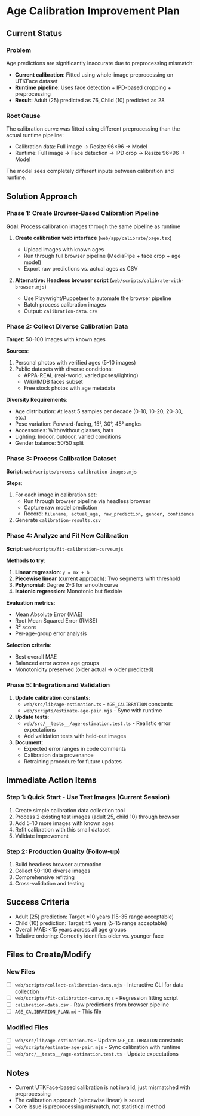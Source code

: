 # Age Calibration Improvement Plan

## Current Status

### Problem
Age predictions are significantly inaccurate due to preprocessing mismatch:
- **Current calibration**: Fitted using whole-image preprocessing on UTKFace dataset
- **Runtime pipeline**: Uses face detection + IPD-based cropping + preprocessing
- **Result**: Adult (25) predicted as 76, Child (10) predicted as 28

### Root Cause
The calibration curve was fitted using different preprocessing than the actual runtime pipeline:
- Calibration data: Full image → Resize 96×96 → Model
- Runtime: Full image → Face detection → IPD crop → Resize 96×96 → Model

The model sees completely different inputs between calibration and runtime.

## Solution Approach

### Phase 1: Create Browser-Based Calibration Pipeline
**Goal**: Process calibration images through the same pipeline as runtime

1. **Create calibration web interface** (`web/app/calibrate/page.tsx`)
   - Upload images with known ages
   - Run through full browser pipeline (MediaPipe + face crop + age model)
   - Export raw predictions vs. actual ages as CSV

2. **Alternative: Headless browser script** (`web/scripts/calibrate-with-browser.mjs`)
   - Use Playwright/Puppeteer to automate the browser pipeline
   - Batch process calibration images
   - Output: `calibration-data.csv`

### Phase 2: Collect Diverse Calibration Data
**Target**: 50-100 images with known ages

**Sources**:
1. Personal photos with verified ages (5-10 images)
2. Public datasets with diverse conditions:
   - APPA-REAL (real-world, varied poses/lighting)
   - Wiki/IMDB faces subset
   - Free stock photos with age metadata

**Diversity Requirements**:
- Age distribution: At least 5 samples per decade (0-10, 10-20, 20-30, etc.)
- Pose variation: Forward-facing, 15°, 30°, 45° angles
- Accessories: With/without glasses, hats
- Lighting: Indoor, outdoor, varied conditions
- Gender balance: 50/50 split

### Phase 3: Process Calibration Dataset
**Script**: `web/scripts/process-calibration-images.mjs`

**Steps**:
1. For each image in calibration set:
   - Run through browser pipeline via headless browser
   - Capture raw model prediction
   - Record: `filename, actual_age, raw_prediction, gender, confidence`
2. Generate `calibration-results.csv`

### Phase 4: Analyze and Fit New Calibration
**Script**: `web/scripts/fit-calibration-curve.mjs`

**Methods to try**:
1. **Linear regression**: `y = mx + b`
2. **Piecewise linear** (current approach): Two segments with threshold
3. **Polynomial**: Degree 2-3 for smooth curve
4. **Isotonic regression**: Monotonic but flexible

**Evaluation metrics**:
- Mean Absolute Error (MAE)
- Root Mean Squared Error (RMSE)
- R² score
- Per-age-group error analysis

**Selection criteria**:
- Best overall MAE
- Balanced error across age groups
- Monotonicity preserved (older actual → older predicted)

### Phase 5: Integration and Validation
1. **Update calibration constants**:
   - `web/src/lib/age-estimation.ts` - `AGE_CALIBRATION` constants
   - `web/scripts/estimate-age-pair.mjs` - Sync with runtime
2. **Update tests**:
   - `web/src/__tests__/age-estimation.test.ts` - Realistic error expectations
   - Add validation tests with held-out images
3. **Document**:
   - Expected error ranges in code comments
   - Calibration data provenance
   - Retraining procedure for future updates

## Immediate Action Items

### Step 1: Quick Start - Use Test Images (Current Session)
1. Create simple calibration data collection tool
2. Process 2 existing test images (adult 25, child 10) through browser
3. Add 5-10 more images with known ages
4. Refit calibration with this small dataset
5. Validate improvement

### Step 2: Production Quality (Follow-up)
1. Build headless browser automation
2. Collect 50-100 diverse images
3. Comprehensive refitting
4. Cross-validation and testing

## Success Criteria
- Adult (25) prediction: Target ±10 years (15-35 range acceptable)
- Child (10) prediction: Target ±5 years (5-15 range acceptable)
- Overall MAE: <15 years across all age groups
- Relative ordering: Correctly identifies older vs. younger face

## Files to Create/Modify

### New Files
- [ ] `web/scripts/collect-calibration-data.mjs` - Interactive CLI for data collection
- [ ] `web/scripts/fit-calibration-curve.mjs` - Regression fitting script
- [ ] `calibration-data.csv` - Raw predictions from browser pipeline
- [ ] `AGE_CALIBRATION_PLAN.md` - This file

### Modified Files
- [ ] `web/src/lib/age-estimation.ts` - Update `AGE_CALIBRATION` constants
- [ ] `web/scripts/estimate-age-pair.mjs` - Sync calibration with runtime
- [ ] `web/src/__tests__/age-estimation.test.ts` - Update expectations

## Notes
- Current UTKFace-based calibration is not invalid, just mismatched with preprocessing
- The calibration approach (piecewise linear) is sound
- Core issue is preprocessing mismatch, not statistical method
